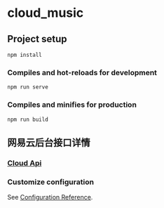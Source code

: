 # cloud_music

## Project setup
```
npm install
```

### Compiles and hot-reloads for development
```
npm run serve
```

### Compiles and minifies for production
```
npm run build
```
## 网易云后台接口详情
### [Cloud Api](https://neteasecloudmusicapi.js.org/#/)

### Customize configuration
See [Configuration Reference](https://cli.vuejs.org/config/).
